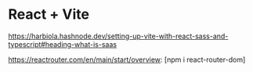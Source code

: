 # React + Vite

<!-- Sass -->
https://harbiola.hashnode.dev/setting-up-vite-with-react-sass-and-typescript#heading-what-is-saas

<!-- react router dom -->
https://reactrouter.com/en/main/start/overview: [npm i react-router-dom]

